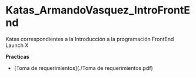 # Katas_ArmandoVasquez_IntroFrontEnd
Katas correspondientes a la Introducción a la programación FrontEnd Launch X

**Practicas**
  - [Toma de requerimientos](./Toma de requerimientos.pdf)
